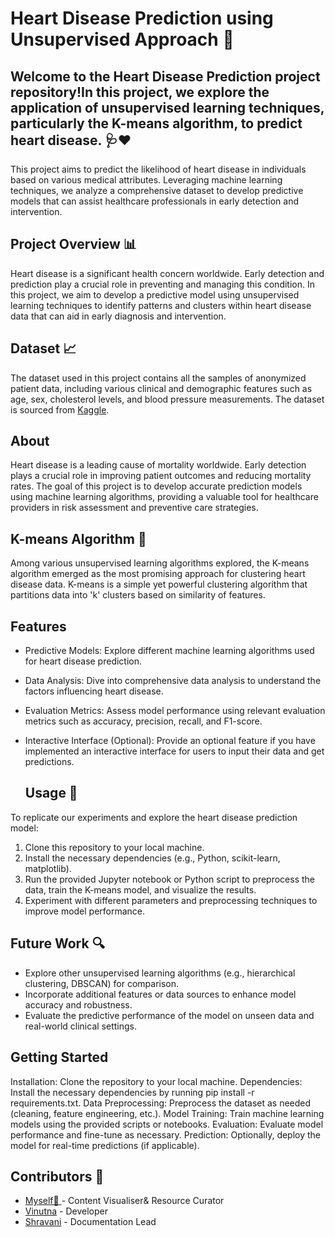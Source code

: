 # Heart Disease Prediction using Unsupervised Approach 💖
## Welcome to the Heart Disease Prediction project repository!In this project, we explore the application of unsupervised learning techniques, particularly the K-means algorithm, to predict heart disease. 🩺❤️
This project aims to predict the likelihood of heart disease in individuals based on various medical attributes. Leveraging machine learning techniques, we analyze a comprehensive dataset to develop predictive models that can assist healthcare professionals in early detection and intervention.
## Project Overview 📊
Heart disease is a significant health concern worldwide. Early detection and prediction play a crucial role in preventing and managing this condition. In this project, we aim to develop a predictive model using unsupervised learning techniques to identify patterns and clusters within heart disease data that can aid in early diagnosis and intervention.

## Dataset 📈

The dataset used in this project contains all the samples of anonymized patient data, including various clinical and demographic features such as age, sex, cholesterol levels, and blood pressure measurements. The dataset is sourced from [Kaggle](https://www.kaggle.com/datasets/johnsmith88/heart-disease-dataset).

## About
Heart disease is a leading cause of mortality worldwide. Early detection plays a crucial role in improving patient outcomes and reducing mortality rates. The goal of this project is to develop accurate prediction models using machine learning algorithms, providing a valuable tool for healthcare providers in risk assessment and preventive care strategies.
## K-means Algorithm 🧠

Among various unsupervised learning algorithms explored, the K-means algorithm emerged as the most promising approach for clustering heart disease data. K-means is a simple yet powerful clustering algorithm that partitions data into 'k' clusters based on similarity of features.
## Features
* Predictive Models: Explore different machine learning algorithms used for heart disease prediction.
* Data Analysis: Dive into comprehensive data analysis to understand the factors influencing heart disease.
* Evaluation Metrics: Assess model performance using relevant evaluation metrics such as accuracy, precision, recall, and F1-score.
* Interactive Interface (Optional): Provide an optional feature if you have implemented an interactive interface for users to input their data and get predictions.

  ## Usage 🚀

To replicate our experiments and explore the heart disease prediction model:

1. Clone this repository to your local machine.
2. Install the necessary dependencies (e.g., Python, scikit-learn, matplotlib).
3. Run the provided Jupyter notebook or Python script to preprocess the data, train the K-means model, and visualize the results.
4. Experiment with different parameters and preprocessing techniques to improve model performance.

## Future Work 🔍

- Explore other unsupervised learning algorithms (e.g., hierarchical clustering, DBSCAN) for comparison.
- Incorporate additional features or data sources to enhance model accuracy and robustness.
- Evaluate the predictive performance of the model on unseen data and real-world clinical settings.


## Getting Started
Installation: Clone the repository to your local machine.
Dependencies: Install the necessary dependencies by running pip install -r requirements.txt.
Data Preprocessing: Preprocess the dataset as needed (cleaning, feature engineering, etc.).
Model Training: Train machine learning models using the provided scripts or notebooks.
Evaluation: Evaluate model performance and fine-tune as necessary.
Prediction: Optionally, deploy the model for real-time predictions (if applicable).

## Contributors 🙌

- [Myself🧠 ](https://github.com/ajaykr2712) - Content Visualiser& Resource Curator
- [Vinutna](https://github.com/vinutnapolisetty) - Developer
- [Shravani](https://github.com/shravanipothina) - Documentation Lead

